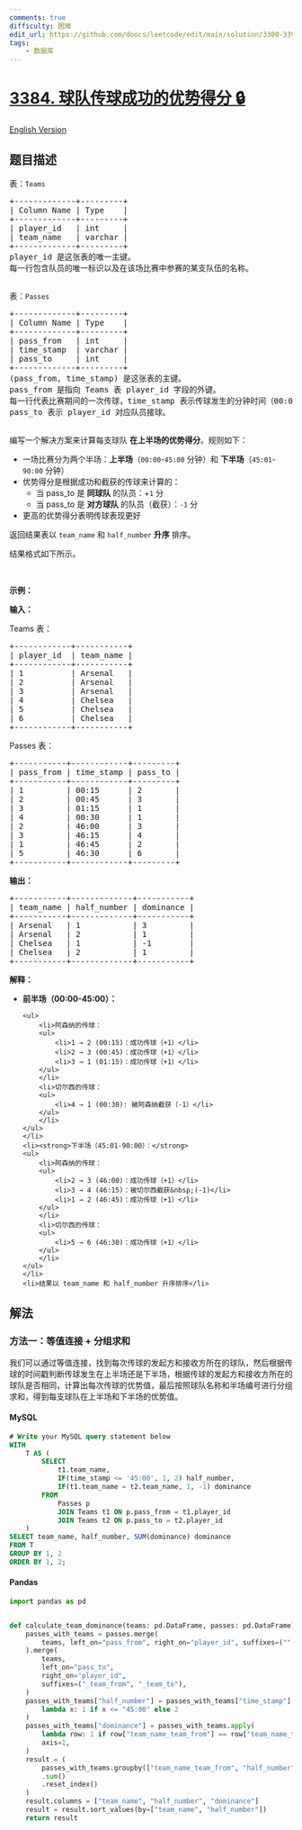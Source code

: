```yaml
---
comments: true
difficulty: 困难
edit_url: https://github.com/doocs/leetcode/edit/main/solution/3300-3399/3384.Team%20Dominance%20by%20Pass%20Success/README.md
tags:
    - 数据库
---
```


<!-- problem:start -->

# [3384. 球队传球成功的优势得分 🔒](https://leetcode.cn/problems/team-dominance-by-pass-success)

[English Version](/solution/3300-3399/3384.Team%20Dominance%20by%20Pass%20Success/README_EN.md)

## 题目描述

<!-- description:start -->

<p>表：<code>Teams</code></p>

<pre>
+-------------+---------+
| Column Name | Type    |
+-------------+---------+
| player_id   | int     |
| team_name   | varchar | 
+-------------+---------+
player_id 是这张表的唯一主键。
每一行包含队员的唯一标识以及在该场比赛中参赛的某支队伍的名称。

</pre>

<p>表：<code>Passes</code></p>

<pre>
+-------------+---------+
| Column Name | Type    |
+-------------+---------+
| pass_from   | int     |
| time_stamp  | varchar |
| pass_to     | int     |
+-------------+---------+
(pass_from, time_stamp) 是这张表的主键。
pass_from 是指向 Teams 表 player_id 字段的外键。
每一行代表比赛期间的一次传球，time_stamp 表示传球发生的分钟时间（00:00-90:00），
pass_to 表示 player_id 对应队员接球。

</pre>

<p>编写一个解决方案来计算每支球队&nbsp;<strong>在上半场的优势得分</strong>。规则如下：</p>

<ul>
	<li>一场比赛分为两个半场：<strong>上半场</strong>（<code>00:00</code>-<code><font face="monospace">45:00</font></code>&nbsp;分钟）和&nbsp;<strong>下半场</strong>（<code>45:01</code>-<code>90:00</code>&nbsp;分钟）</li>
	<li>优势得分是根据成功和截获的传球来计算的：
	<ul>
		<li>当 pass_to 是 <strong>同球队</strong>&nbsp;的队员：+<code>1</code> 分</li>
		<li>当 pass_to 是 <strong>对方球队</strong>&nbsp;的队员（截获）：<code>-1</code> 分</li>
	</ul>
	</li>
	<li>更高的优势得分表明传球表现更好</li>
</ul>

<p>返回结果表以&nbsp;<code>team_name</code> 和&nbsp;<code>half_number</code> <strong>升序</strong>&nbsp;排序。</p>

<p>结果格式如下所示。</p>

<p>&nbsp;</p>

<p><strong class="example">示例：</strong></p>

<div class="example-block">
<p><strong>输入：</strong></p>

<p>Teams 表：</p>

<pre class="example-io">
+------------+-----------+
| player_id  | team_name |
+------------+-----------+
| 1          | Arsenal   |
| 2          | Arsenal   |
| 3          | Arsenal   |
| 4          | Chelsea   |
| 5          | Chelsea   |
| 6          | Chelsea   |
+------------+-----------+
</pre>

<p>Passes 表：</p>

<pre class="example-io">
+-----------+------------+---------+
| pass_from | time_stamp | pass_to |
+-----------+------------+---------+
| 1         | 00:15      | 2       |
| 2         | 00:45      | 3       |
| 3         | 01:15      | 1       |
| 4         | 00:30      | 1       |
| 2         | 46:00      | 3       |
| 3         | 46:15      | 4       |
| 1         | 46:45      | 2       |
| 5         | 46:30      | 6       |
+-----------+------------+---------+
</pre>

<p><strong>输出：</strong></p>

<pre class="example-io">
+-----------+-------------+-----------+
| team_name | half_number | dominance |
+-----------+-------------+-----------+
| Arsenal   | 1           | 3         |
| Arsenal   | 2           | 1         |
| Chelsea   | 1           | -1        |
| Chelsea   | 2           | 1         |
+-----------+-------------+-----------+
</pre>

<p><strong>解释：</strong></p>

<ul>
	<li><strong>前半场（00:00-45:00）：</strong>

    <ul>
    	<li>阿森纳的传球：
    	<ul>
    		<li>1 → 2 (00:15)：成功传球（+1）</li>
    		<li>2 → 3 (00:45)：成功传球（+1）</li>
    		<li>3 → 1 (01:15)：成功传球（+1）</li>
    	</ul>
    	</li>
    	<li>切尔西的传球：
    	<ul>
    		<li>4 → 1 (00:30): 被阿森纳截获（-1）</li>
    	</ul>
    	</li>
    </ul>
    </li>
    <li><strong>下半场（45:01-90:00）：</strong>
    <ul>
    	<li>阿森纳的传球：
    	<ul>
    		<li>2 → 3 (46:00)：成功传球（+1）</li>
    		<li>3 → 4 (46:15)：被切尔西截获&nbsp;(-1)</li>
    		<li>1 → 2 (46:45)：成功传球（+1）</li>
    	</ul>
    	</li>
    	<li>切尔西的传球：
    	<ul>
    		<li>5 → 6 (46:30)：成功传球（+1）</li>
    	</ul>
    	</li>
    </ul>
    </li>
    <li>结果以 team_name 和 half_number 升序排序</li>

</ul>
</div>

<!-- description:end -->

## 解法

<!-- solution:start -->

### 方法一：等值连接 + 分组求和

我们可以通过等值连接，找到每次传球的发起方和接收方所在的球队，然后根据传球的时间戳判断传球发生在上半场还是下半场，根据传球的发起方和接收方所在的球队是否相同，计算出每次传球的优势值，最后按照球队名称和半场编号进行分组求和，得到每支球队在上半场和下半场的优势值。

<!-- tabs:start -->

#### MySQL

```sql
# Write your MySQL query statement below
WITH
    T AS (
        SELECT
            t1.team_name,
            IF(time_stamp <= '45:00', 1, 2) half_number,
            IF(t1.team_name = t2.team_name, 1, -1) dominance
        FROM
            Passes p
            JOIN Teams t1 ON p.pass_from = t1.player_id
            JOIN Teams t2 ON p.pass_to = t2.player_id
    )
SELECT team_name, half_number, SUM(dominance) dominance
FROM T
GROUP BY 1, 2
ORDER BY 1, 2;
```

#### Pandas

```python
import pandas as pd


def calculate_team_dominance(teams: pd.DataFrame, passes: pd.DataFrame) -> pd.DataFrame:
    passes_with_teams = passes.merge(
        teams, left_on="pass_from", right_on="player_id", suffixes=("", "_team_from")
    ).merge(
        teams,
        left_on="pass_to",
        right_on="player_id",
        suffixes=("_team_from", "_team_to"),
    )
    passes_with_teams["half_number"] = passes_with_teams["time_stamp"].apply(
        lambda x: 1 if x <= "45:00" else 2
    )
    passes_with_teams["dominance"] = passes_with_teams.apply(
        lambda row: 1 if row["team_name_team_from"] == row["team_name_team_to"] else -1,
        axis=1,
    )
    result = (
        passes_with_teams.groupby(["team_name_team_from", "half_number"])["dominance"]
        .sum()
        .reset_index()
    )
    result.columns = ["team_name", "half_number", "dominance"]
    result = result.sort_values(by=["team_name", "half_number"])
    return result
```

<!-- tabs:end -->

<!-- solution:end -->

<!-- problem:end -->

